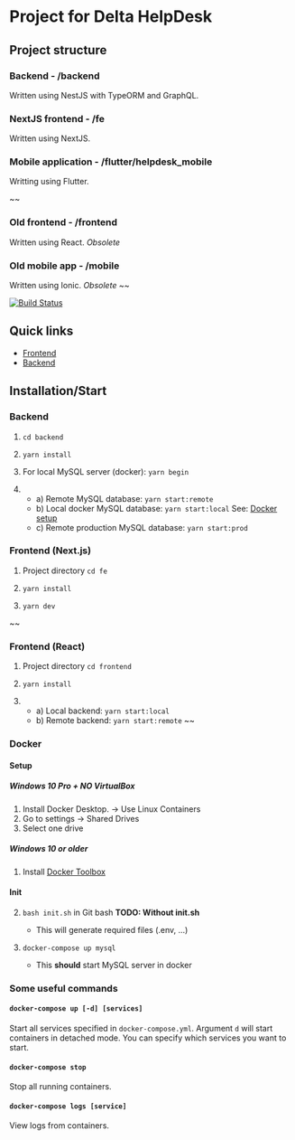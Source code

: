# Project for Delta HelpDesk
## Project structure

### Backend - /backend
Written using NestJS with TypeORM and GraphQL.

### NextJS frontend - /fe
Written using NextJS.

### Mobile application - /flutter/helpdesk_mobile
Writting using Flutter.

~~
### Old frontend - /frontend
Written using React. *Obsolete*

### Old mobile app - /mobile
Written using Ionic. *Obsolete*
~~

[![Build Status](https://helpdesk.semaphoreci.com/badges/helpdesk/branches/dev.svg)](https://helpdesk.semaphoreci.com/projects/helpdesk)

## Quick links

- [Frontend](https://delta-nextjs.herokuapp.com/)
- [Backend](https://delta-helpdesk.herokuapp.com/)

## Installation/Start

### Backend

1. `cd backend`

2. `yarn install`

3. For local MySQL server (docker): `yarn begin`

4. 
   - a) Remote MySQL database: `yarn start:remote`
   - b) Local docker MySQL database: `yarn start:local` See: [Docker setup](#Docker)
   - c) Remote production MySQL database: `yarn start:prod`
 
### Frontend (Next.js)

1. Project directory `cd fe`

2. `yarn install`

3. `yarn dev`

~~
### Frontend (React)

1. Project directory `cd frontend`

2. `yarn install`

3. 
   - a) Local backend: `yarn start:local`
   - b) Remote backend: `yarn start:remote`
~~

### Docker

#### Setup

##### Windows 10 Pro + NO VirtualBox
1. Install Docker Desktop. -> Use Linux Containers
2. Go to settings -> Shared Drives
3. Select one drive

##### Windows 10 or older
1. Install [Docker Toolbox](https://github.com/docker/toolbox/releases)


#### Init

2. `bash init.sh` in Git bash **TODO: Without init.sh**
   - This will generate required files (.env, ...)


3. `docker-compose up mysql`
    - This **should** start MySQL server in docker

### Some useful commands
#### `docker-compose up [-d] [services]`
Start all services specified in `docker-compose.yml`. Argument `d` will start containers in detached mode. You can specify which services you want to start.
#### `docker-compose stop`
Stop all running containers.
#### `docker-compose logs [service]`
View logs from containers.